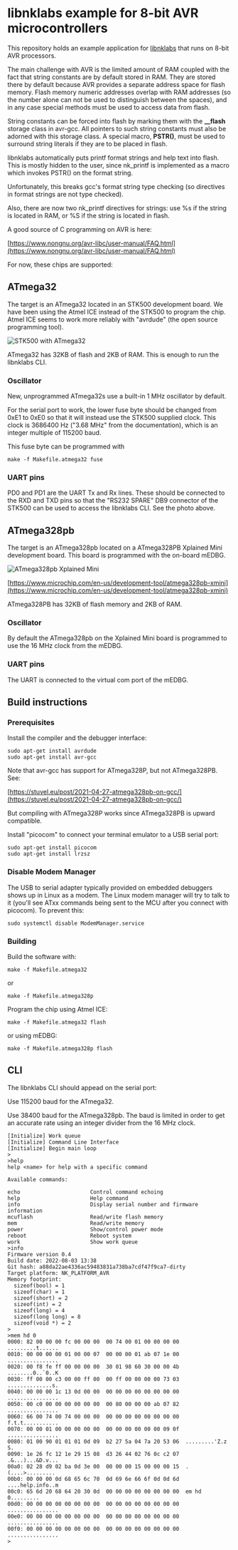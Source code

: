 # libnklabs example for 8-bit AVR microcontrollers

This repository holds an example application for
[libnklabs](https://github.com/nklabs/libnklabs) that runs on 8-bit AVR
processors.

The main challenge with AVR is the limited amount of RAM coupled with the
fact that string constants are by default stored in RAM.  They are stored
there by default because AVR provides a separate address space for flash
memory.  Flash memory numeric addresses overlap with RAM addresses (so the
number alone can not be used to distinguish between the spaces), and in any
case special methods must be used to access data from flash.

String constants can be forced into flash by marking them with the
__\_\_flash__ storage class in avr-gcc.  All pointers to such string
constants must also be adorned with this storage class.  A special macro,
__PSTR()__, must be used to surround string literals if they are to be
placed in flash.

libnklabs automatically puts printf format strings and help text into flash. 
This is mostly hidden to the user, since nk_printf is implemented as a macro
which invokes PSTR() on the format string.

Unfortunately, this breaks gcc's format string type checking (so directives
in format strings are not type checked).

Also, there are now two nk_printf directives for strings: use %s if the
string is located in RAM, or %S if the string is located in flash.

A good source of C programming on AVR is here:

[https://www.nongnu.org/avr-libc/user-manual/FAQ.html](https://www.nongnu.org/avr-libc/user-manual/FAQ.html)

For now, these chips are supported:

## ATmega32

The target is an ATmega32 located in an STK500 development board.  We have
been using the Atmel ICE instead of the STK500 to program the chip.  Atmel
ICE seems to work more reliably with "avrdude" (the open source programming
tool).

![STK500 with ATmega32](doc/stk500.png)

ATmega32 has 32KB of flash and 2KB of RAM.  This is enough to run the
libnklabs CLI.

### Oscillator

New, unprogrammed ATmega32s use a built-in 1 MHz oscillator by default.

For the serial port to work, the lower fuse byte should be changed from 0xE1
to 0xE0 so that it will instead use the STK500 supplied clock.  This clock
is 3686400 Hz ("3.68 MHz" from the documentation), which is an integer
multiple of 115200 baud.

This fuse byte can be programmed with

	make -f Makefile.atmega32 fuse

### UART pins

PD0 and PD1 are the UART Tx and Rx lines.  These should be connected to the
RXD and TXD pins so that the "RS232 SPARE" DB9 connector of the STK500 can
be used to access the libnklabs CLI.  See the photo above.

## ATmega328pb

The target is an ATmega328pb located on a ATmega328PB Xplained Mini
development board.  This board is programmed with the on-board mEDBG.

![ATmega328pb Xplained Mini](doc/atmega328pb-xpld.png)


[https://www.microchip.com/en-us/development-tool/atmega328pb-xmini](https://www.microchip.com/en-us/development-tool/atmega328pb-xmini)

ATmega328PB has 32KB of flash memory and 2KB of RAM.

### Oscillator

By default the ATmega328pb on the Xplained Mini board is programmed to use
the 16 MHz clock from the mEDBG.

### UART pins

The UART is connected to the virtual com port of the mEDBG.

## Build instructions

### Prerequisites

Install the compiler and the debugger interface:

	sudo apt-get install avrdude
	sudo apt-get install avr-gcc

Note that avr-gcc has support for ATmega328P, but not ATmega328PB.  See:

[https://stuvel.eu/post/2021-04-27-atmega328pb-on-gcc/](https://stuvel.eu/post/2021-04-27-atmega328pb-on-gcc/)

But compiling with ATmega328P works since ATmega328PB is upward compatible.

Install "picocom" to connect your terminal emulator to a USB serial port:

	sudo apt-get install picocom
	sudo apt-get install lrzsz

### Disable Modem Manager

The USB to serial adapter typically provided on embedded debuggers shows up
in Linux as a modem.  The Linux modem manager will try to talk to it (you'll
see ATxx commands being sent to the MCU after you connect with picocom).  To
prevent this:

	sudo systemctl disable ModemManager.service

### Building

Build the software with:

	make -f Makefile.atmega32

or

	make -f Makefile.atmega328p

Program the chip using Atmel ICE:

	make -f Makefile.atmega32 flash

or using mEDBG:

	make -f Makefile.atmega328p flash

## CLI

The libnklabs CLI should appead on the serial port:

Use 115200 baud for the ATmega32.

Use 38400 baud for the ATmega328pb.  The baud is limited in order to get an
accurate rate using an integer divider from the 16 MHz clock.

~~~~
[Initialize] Work queue
[Initialize] Command Line Interface
[Initialize] Begin main loop
>
>help
help <name> for help with a specific command

Available commands:

echo                      Control command echoing
help                      Help command
info                      Display serial number and firmware information
mcuflash                  Read/write flash memory
mem                       Read/write memory
power                     Show/control power mode
reboot                    Reboot system
work                      Show work queue
>info
Firmware version 0.4
Build date: 2022-08-03 13:38
Git hash: a88da22ae4336ac59483831a738ba7cdf47f9ca7-dirty
Target platform: NK_PLATFORM_AVR
Memory footprint:
  sizeof(bool) = 1
  sizeof(char) = 1
  sizeof(short) = 2
  sizeof(int) = 2
  sizeof(long) = 4
  sizeof(long long) = 8
  sizeof(void *) = 2
>
>mem hd 0
0000: 82 00 00 00 fc 00 00 00  00 74 00 01 00 00 00 00  .........t......
0010: 00 00 00 00 01 00 00 07  00 00 00 01 ab 07 1e 00  ................
0020: 00 f8 fe ff 00 00 00 00  30 01 98 60 30 00 00 4b  ........0..`0..K
0030: ff 00 00 c3 00 00 ff 00  00 ff 00 00 00 00 73 03  ..............s.
0040: 00 00 00 1c 13 0d 00 00  00 00 00 00 00 00 00 00  ................
0050: 00 c0 00 00 00 00 00 00  00 80 00 00 00 ab 07 82  ................
0060: 66 00 74 00 74 00 00 00  00 00 00 00 00 00 00 00  f.t.t...........
0070: 00 00 01 00 00 00 00 00  00 00 00 00 00 00 09 0f  ................
0080: 01 00 90 01 01 01 0d 09  b2 27 5a 04 7a 20 53 06  .........'Z.z S.
0090: 1e 26 fc 12 1e 29 15 08  d3 26 44 02 76 0c c2 07  .&...)...&D.v...
00a0: 02 28 d9 02 ba 0d 3e 00  00 00 00 15 00 00 00 15  .(....>.........
00b0: 00 00 00 0d 68 65 6c 70  0d 69 6e 66 6f 0d 0d 6d  ....help.info..m
00c0: 65 6d 20 68 64 20 30 0d  00 00 00 00 00 00 00 00  em hd 0.........
00d0: 00 00 00 00 00 00 00 00  00 00 00 00 00 00 00 00  ................
00e0: 00 00 00 00 00 00 00 00  00 00 00 00 00 00 00 00  ................
00f0: 00 00 00 00 00 00 00 00  00 00 00 00 00 00 00 00  ................
>
~~~~
